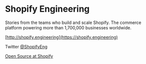 # Shopify Engineering
Stories from the teams who build and scale Shopify. The commerce platform powering more than 1,700,000 businesses worldwide.

[http://shopify.engineering](https://shopify.engineering)

Twitter [@ShopifyEng](https://twitter.com/shopifyeng)

[Open Source at Shopify](http://shopify.github.io/)

